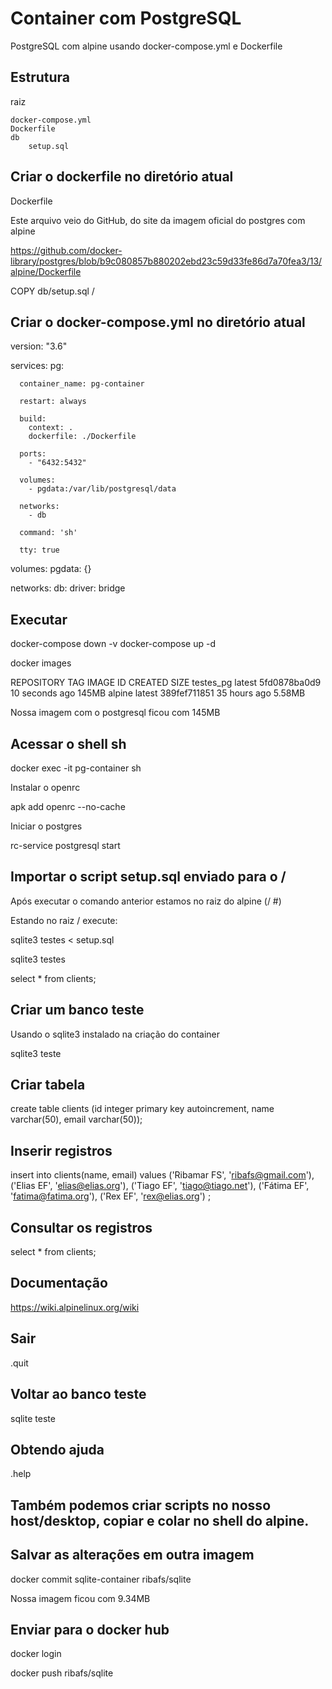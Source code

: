 # Container com PostgreSQL

PostgreSQL com alpine usando docker-compose.yml e Dockerfile

## Estrutura

raiz

    docker-compose.yml
    Dockerfile
    db
        setup.sql

## Criar o dockerfile no diretório atual

Dockerfile

Este arquivo veio do GitHub, do site da imagem oficial do postgres com alpine

https://github.com/docker-library/postgres/blob/b9c080857b880202ebd23c59d33fe86d7a70fea3/13/alpine/Dockerfile

COPY db/setup.sql /


## Criar o docker-compose.yml no diretório atual

version: "3.6" 

services:
    pg:

      container_name: pg-container

      restart: always

      build:
        context: .
        dockerfile: ./Dockerfile

      ports:
        - "6432:5432"

      volumes:
        - pgdata:/var/lib/postgresql/data

      networks:
        - db

      command: 'sh'

      tty: true

volumes:
  pgdata: {}

networks:
  db:
    driver: bridge


## Executar

docker-compose down -v
docker-compose up -d

docker images

REPOSITORY   TAG       IMAGE ID       CREATED          SIZE
testes_pg    latest    5fd0878ba0d9   10 seconds ago   145MB
alpine       latest    389fef711851   35 hours ago     5.58MB

Nossa imagem com o postgresql ficou com 145MB

## Acessar o shell sh

docker exec -it pg-container sh

Instalar o openrc

apk add openrc --no-cache

Iniciar o postgres

rc-service postgresql start

## Importar o script setup.sql enviado para o /

Após executar o comando anterior estamos no raiz do alpine (/ #)

Estando no raiz / execute:

sqlite3 testes < setup.sql

sqlite3 testes

select * from clients;

## Criar um banco teste

Usando o sqlite3 instalado na criação do container

sqlite3 teste

## Criar tabela

create table clients (id integer primary key autoincrement, name varchar(50), email varchar(50));

## Inserir registros

insert into clients(name, email) values ('Ribamar FS', 'ribafs@gmail.com'), ('Elias EF', 'elias@elias.org'), ('Tiago EF', 'tiago@tiago.net'), ('Fátima EF', 'fatima@fatima.org'), ('Rex EF', 'rex@elias.org') ;

## Consultar os registros

select * from clients;

## Documentação 

https://wiki.alpinelinux.org/wiki

## Sair

.quit

## Voltar ao banco teste

sqlite teste

## Obtendo ajuda

.help

## Também podemos criar scripts no nosso host/desktop, copiar e colar no shell do alpine.

## Salvar as alterações em outra imagem

docker commit sqlite-container ribafs/sqlite

Nossa imagem ficou com 9.34MB

## Enviar para o docker hub

docker login

docker push ribafs/sqlite

